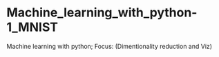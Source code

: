 # Machine_learning_with_python-1_MNIST
Machine learning with python; Focus: (Dimentionality reduction and Viz)
